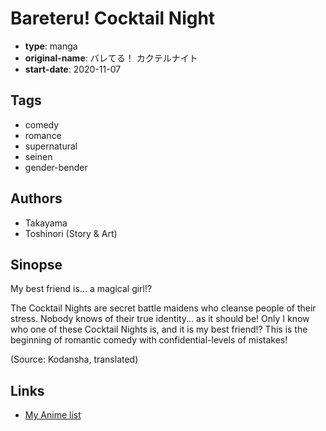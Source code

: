 # Bareteru! Cocktail Night

-   **type**: manga
-   **original-name**: バレてる！ カクテルナイト
-   **start-date**: 2020-11-07

## Tags

-   comedy
-   romance
-   supernatural
-   seinen
-   gender-bender

## Authors

-   Takayama
-   Toshinori (Story & Art)

## Sinopse

My best friend is... a magical girl!?

The Cocktail Nights are secret battle maidens who cleanse people of their stress. Nobody knows of their true identity... as it should be! Only I know who one of these Cocktail Nights is, and it is my best friend!? This is the beginning of romantic comedy with confidential-levels of mistakes!

(Source: Kodansha, translated)

## Links

-   [My Anime list](https://myanimelist.net/manga/133798/Bareteru_Cocktail_Night)
